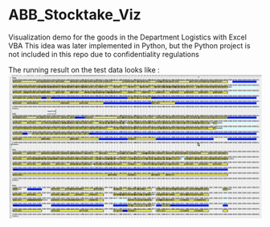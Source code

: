 # ABB_Stocktake_Viz
Visualization demo for the goods in the Department Logistics with Excel VBA
This idea was later implemented in Python, but the Python project is not included in this repo due to confidentiality regulations

The running result on the test data looks like :
![demo result screenshot](https://github.com/ZGChung/ABB_Stocktake_Viz/blob/main/demo_result.png)
